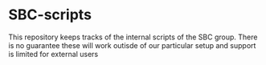 # SBC-scripts
This repository keeps tracks of the internal scripts of the SBC group.
There is no guarantee these will work outisde of our particular setup and support is limited for external users
